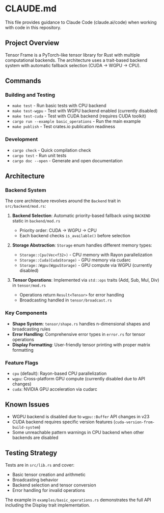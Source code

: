 # CLAUDE.md

This file provides guidance to Claude Code (claude.ai/code) when working with code in this repository.

## Project Overview

Tensor Frame is a PyTorch-like tensor library for Rust with multiple computational backends. The architecture uses a trait-based backend system with automatic fallback selection (CUDA → WGPU → CPU).

## Commands

### Building and Testing
- `make test` - Run basic tests with CPU backend
- `make test-wgpu` - Test with WGPU backend enabled (currently disabled)
- `make test-cuda` - Test with CUDA backend (requires CUDA toolkit)
- `cargo run --example basic_operations` - Run the main example
- `make publish` - Test crates.io publication readiness

### Development
- `cargo check` - Quick compilation check
- `cargo test` - Run unit tests
- `cargo doc --open` - Generate and open documentation

## Architecture

### Backend System
The core architecture revolves around the `Backend` trait in `src/backend/mod.rs`:

1. **Backend Selection**: Automatic priority-based fallback using `BACKEND` static in `backend/mod.rs`
   - Priority order: CUDA → WGPU → CPU
   - Each backend checks `is_available()` before selection

2. **Storage Abstraction**: `Storage` enum handles different memory types:
   - `Storage::Cpu(Vec<f32>)` - CPU memory with Rayon parallelization
   - `Storage::Cuda(CudaStorage)` - GPU memory via cudarc
   - `Storage::Wgpu(WgpuStorage)` - GPU compute via WGPU (currently disabled)

3. **Tensor Operations**: Implemented via `std::ops` traits (Add, Sub, Mul, Div) in `tensor/mod.rs`
   - Operations return `Result<Tensor>` for error handling
   - Broadcasting handled in `tensor/broadcast.rs`

### Key Components
- **Shape System**: `tensor/shape.rs` handles n-dimensional shapes and broadcasting rules
- **Error Handling**: Comprehensive error types in `error.rs` for tensor operations
- **Display Formatting**: User-friendly tensor printing with proper matrix formatting

### Feature Flags
- `cpu` (default): Rayon-based CPU parallelization
- `wgpu`: Cross-platform GPU compute (currently disabled due to API changes)
- `cuda`: NVIDIA GPU acceleration via cudarc

## Known Issues
- WGPU backend is disabled due to `wgpu::Buffer` API changes in v23
- CUDA backend requires specific version features (`cuda-version-from-build-system`)
- Some unreachable pattern warnings in CPU backend when other backends are disabled

## Testing Strategy
Tests are in `src/lib.rs` and cover:
- Basic tensor creation and arithmetic
- Broadcasting behavior
- Backend selection and tensor conversion
- Error handling for invalid operations

The example in `examples/basic_operations.rs` demonstrates the full API including the Display trait implementation.